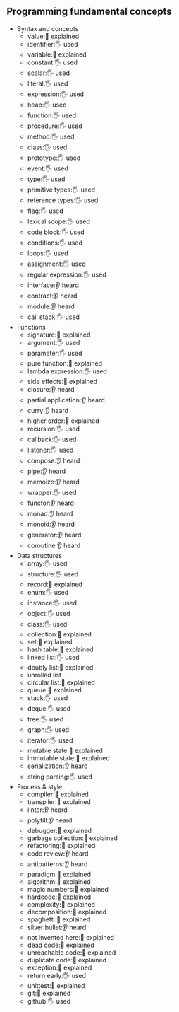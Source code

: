 ## Programming fundamental concepts

- Syntax and concepts
  - value:🙋 explained
  - identifier:🖐️ used
  - variable:🙋 explained
  - constant:🖐️ used
  - scalar:🖐️ used
  - literal:🖐️ used
  - expression:🖐️ used
  - heap:🖐️ used
  - function:🖐️ used
  - procedure:🖐️ used
  - method:🖐️ used
  - class:🖐️ used
  - prototype:🖐️ used
  - event:🖐️ used
  - type:🖐️ used
  - primitive types:🖐️ used
  - reference types:🖐️ used
  - flag:🖐️ used
  - lexical scope:🖐️ used
  - code block:🖐️ used
  - conditions:🖐️ used
  - loops:🖐️ used
  - assignment:🖐️ used
  - regular expression:🖐️ used
  - interface:👂 heard
  - contract:👂 heard
  - module:👂 heard
  - call stack:🖐️ used
- Functions
  - signature:🙋 explained
  - argument:🖐️ used
  - parameter:🖐️ used
  - pure function:🙋 explained
  - lambda expression:🖐️ used
  - side effects:🙋 explained
  - closure:👂 heard
  - partial application:👂 heard
  - curry:👂 heard
  - higher order:🙋 explained
  - recursion:🖐️ used
  - callback:🖐️ used
  - listener:🖐️ used
  - compose:👂 heard
  - pipe:👂 heard
  - memoize:👂 heard
  - wrapper:🖐️ used
  - functor:👂 heard
  - monad:👂 heard
  - monoid:👂 heard
  - generator:👂 heard
  - coroutine:👂 heard
- Data structures
  - array:🖐️ used
  - structure:🖐️ used
  - record:🙋 explained
  - enum:🖐️ used
  - instance:🖐️ used
  - object:🖐️ used
  - class:🖐️ used
  - collection:🙋 explained
  - set:🙋 explained
  - hash table:🙋 explained
  - linked list:🖐️ used
  - doubly list:🙋 explained
  - unrolled list
  - circular list:🙋 explained
  - queue:🙋 explained
  - stack:🖐️ used
  - deque:🖐️ used
  - tree:🖐️ used
  - graph:🖐️ used
  - iterator:🖐️ used
  - mutable state:🙋 explained
  - immutable state:🙋 explained
  - serialization:👂 heard
  - string parsing:🖐️ used
- Process & style
  - compiler:🙋 explained
  - transpiler:🙋 explained
  - linter:👂 heard
  - polyfill:👂 heard
  - debugger:🙋 explained
  - garbage collection:🙋 explained
  - refactoring:🙋 explained
  - code review:👂 heard
  - antipatterns:👂 heard
  - paradigm:🙋 explained
  - algorithm:🙋 explained
  - magic numbers:🙋 explained
  - hardcode:🙋 explained
  - complexity:🙋 explained
  - decomposition:🙋 explained
  - spaghetti:🙋 explained
  - silver bullet:👂 heard
  - not invented here:🙋 explained
  - dead code:🙋 explained
  - unreachable code:🙋 explained
  - duplicate code:🙋 explained
  - exception:🙋 explained
  - return early:🖐️ used
  - unittest:🙋 explained
  - git:🙋 explained
  - github:🖐️ used
